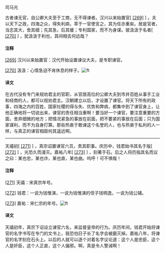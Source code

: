 
司马光

古者谏无官，自公卿大夫至于工商，无不得谏者。汉兴以来始置官[
[\[269\]](#note_269)
]
。夫以天下之政，四海之众，得失利病，萃于一官使言之，其为任亦重矣。居是官者，当志其大，舍其细；先其急，后其缓；专利国家，而不为身谋。彼汲汲于名者[
[\[270\]](#note_270)
] ，犹汲汲于利也，其间相去何远哉？

#### 注释 

[\[269\]](#noteBack_269)
汉兴以来始置官：汉代开始设置谏议大夫，是专职谏官。

[\[270\]](#noteBack_270)
汲汲：心情急迫不肯休息的样子。![ft](@media/Image00002.jpg)

#### 译文 

在古代没有专门来规劝君主的官职，从官居高位的公卿大夫到市井百姓从事手工业和经商的人，都可以规劝君主。汉朝建立以后，才设置了谏官。将天下所有的政事，四海之内的百姓，国家社稷的得与失、优势和弊病，都集中到了谏官身上，让他正确地将一切说出来，谏官的责任相当重啊！要当好一个谏官，要注意重要的方面，舍弃细微的地方；把情况紧急的事放在前面，把不要紧的事放在后面；只为国家谋利，而不为自身打算。那些热衷于敢谏这个名誉的人，也与热衷于私利的人一样，与真正的谏官相距何其遥远啊。

------------------------------------------------------------------------

天禧初[
[\[271\]](#note_271)
] ，真宗诏置谏官六员，责其职事。庆历中，钱君始书其名于版[
[\[272\]](#note_272)
] ，光恐久而漫灭。嘉祐八年[
[\[273\]](#note_273)
]
，刻著于石。后之人将历指其名而议之曰：某也忠，某也诈，某也直，某也曲。呜呼！可不惧哉！

#### 注释 

[\[271\]](#noteBack_271)
天禧：宋真宗年号。

[\[272\]](#noteBack_272)
钱君：一说为钱惟演，一说为钱惟演的侄子钱明逸，一说为钱公辅。

[\[273\]](#noteBack_273)
嘉祐：宋仁宗的年号。![ft](@media/Image00002.jpg)

#### 译文 

天禧初年，真宗下诏设立谏官六名，来监督皇帝的行为。庆历年间，钱君开始将谏官的名字书写在专门的文书上，我恐怕日子长了名字会被磨灭掉。嘉祐八年，将谏官的名字刻在石头上。以后的人就可以逐个对着名字议论道：这个人是忠臣，这个人是奸臣，这个人正直，这个人偏邪。啊，真是令人警诫啊！

